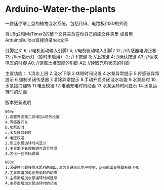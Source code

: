 # Arduino-Water-the-plants
一款迷你掌上型的植物浇水系统，包括代码、电路板和3D的外壳

将U8g2和MsTimer2的整个文件夹放在你自己的库文件夹里
或者用ArduinoBuilder直接烧录hex文件

引脚定义
6;   //电机驱动输入引脚1
5;   //电机驱动输入引脚2
12;  //传感器电源正极
13;  //led指示灯（暂时未启用）
2;   //下按键
3;   //上按键
4;   //确认按键
A3;  //读取电压的引脚
A0;  //读取土壤湿度的引脚
A2;  //读取充电状态的引脚

主要功能：
1.浇水上限
2.浇水下限
3.休眠时间设置
4.水泵异常提示
5.传感器异常提示
6.强制关闭传感器
7.清除异常提示
8.手动开启关闭浇水功能
9.水泵超时
10.水泵接口翻转
11.电压校准
12.电池充电时的动画
13.水泵运转时间显示
14.水泵运转时的动画

版本更新说明

    009c
    1.设置界面第二页增加4项的设置
    a.传感器开关
    b.水泵超时
    c.水泵接口翻转
    d.电压校准
    2.修正水泵运转时间显示
    3.主界面下长按按键可调节亮度
    4.优化一些代码逻辑

    008c
    1.因硬件问题移除水泵PWM输出,改为普通高低电平控制，pwm输出会导致系统卡死
    2.主界面增加电池充电时的动画
    3.主界面增加水泵运转时间显示
    4.主界面增加水泵运转时的动画
